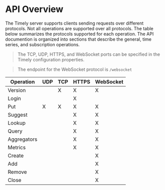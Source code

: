 # API Overview

The Timely server supports clients sending requests over different protocols. Not all operations are supported over all protocols. The table below summarizes the protocols supported for each operation. The API documention is organized into sections that describe the general, time series, and subscription operations.

> The TCP, UDP, HTTPS, and WebSocket ports can be specified in the Timely configuration properties.


> The endpoint for the WebSocket protocol is `/websocket` 

Operation | UDP | TCP | HTTPS | WebSocket
----------|-----|-----|-------|----------
Version     |   | X | X | X
Login       |   |   | X |
Put         | X | X | X | X
Suggest     |   |   | X | X
Lookup      |   |   | X | X
Query       |   |   | X | X
Aggregators |   |   | X | X
Metrics     |   |   | X | X
Create      |   |   |   | X
Add         |   |   |   | X
Remove      |   |   |   | X
Close       |   |   |   | X

